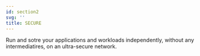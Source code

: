 ```yaml
---
id: section2
svg: ''
title: SECURE
---
```


Run and sotre your applications and workloads independently, without any intermediatires, on an ultra-secure network.
